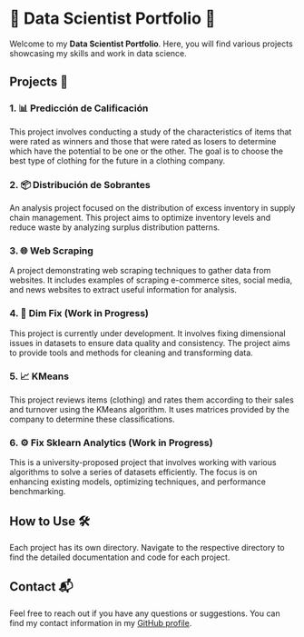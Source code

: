# 🌟 Data Scientist Portfolio 🌟

Welcome to my **Data Scientist Portfolio**. Here, you will find various projects showcasing my skills and work in data science.

## Projects 🚀

### 1. 📊 Predicción de Calificación
This project involves conducting a study of the characteristics of items that were rated as winners and those that were rated as losers to determine which have the potential to be one or the other. The goal is to choose the best type of clothing for the future in a clothing company.

### 2. 📦 Distribución de Sobrantes
An analysis project focused on the distribution of excess inventory in supply chain management. This project aims to optimize inventory levels and reduce waste by analyzing surplus distribution patterns.

### 3. 🌐 Web Scraping
A project demonstrating web scraping techniques to gather data from websites. It includes examples of scraping e-commerce sites, social media, and news websites to extract useful information for analysis.

### 4. 🔧 Dim Fix (Work in Progress)
This project is currently under development. It involves fixing dimensional issues in datasets to ensure data quality and consistency. The project aims to provide tools and methods for cleaning and transforming data.

### 5. 📈 KMeans
This project reviews items (clothing) and rates them according to their sales and turnover using the KMeans algorithm. It uses matrices provided by the company to determine these classifications.

### 6. ⚙️ Fix Sklearn Analytics (Work in Progress)
This is a university-proposed project that involves working with various algorithms to solve a series of datasets efficiently. The focus is on enhancing existing models, optimizing techniques, and performance benchmarking.

## How to Use 🛠️

Each project has its own directory. Navigate to the respective directory to find the detailed documentation and code for each project.

## Contact 📬

Feel free to reach out if you have any questions or suggestions. You can find my contact information in my [GitHub profile](https://github.com/DeiviGT1).
